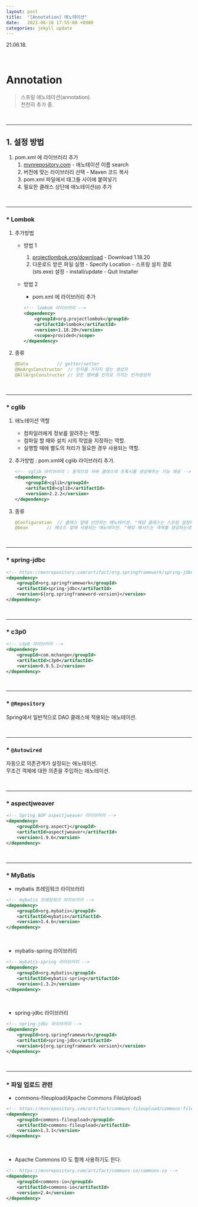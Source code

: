 ```yaml
---
layout: post
title:  "[Annotation] 애노테이션"
date:   2021-06-18 17:55:00 +0900
categories: jekyll update
---
```

21.06.18.

<br>

# Annotation

> 스프링 애노테이션(annotation).   
> 천천히 추가 중.

<br>

---
## 1. 설정 방법
1. pom.xml 에 라이브러리 추가
	1. <a href="http://mvnrepository.com">mvnrepository.com</a> - 애노테이션 이름 search 
	2. 버전에 맞는 라이브러리 선택 - Maven 코드 복사
	3. pom.xml 파일에서 <dependency> 태그들 사이에 붙여넣기
	4. 필요한 클래스 상단에 애노테이션(`@`) 추가

<br>
	
---
### * Lombok 
1. 추가방법
	* 방법 1
		1. <a href="http://projectlombok.org/download">projectlombok.org/download</a> - Download 1.18.20
		2. 다운로드 받은 파일 실행 - Specify Location - 스프링 설치 경로(sts.exe) 설정 - install/update - Quit Installer

	* 방법 2
		* pom.xml 에 라이브러리 추가

		```xml
		<!-- lombok 라이브러리 -->
		<dependency>
			<groupId>org.projectlombok</groupId>
			<artifactId>lombok</artifactId>
			<version>1.18.20</version>
			<scope>provided</scope>
		</dependency>
		```

2. 종류

	```java
	@Data			// getter/setter
	@NoArgsConstructor	// 인자를 가지지 않는 생성자
	@AllArgsConstructor	// 모든 멤버를 인자로 가지는 인자생성자
	```

<br>

---
### * cglib

1. 애노테이션 역할
	* 컴파일러에게 정보를 알려주는 역할.
	* 컴파일 할 때와 설치 시의 작업을 지정하는 역할.
	* 실행할 때에 별도의 처리가 필요한 경우 사용되는 역할.


2. 추가방법 : pom.xml에 cglib 라이브러리 추가.

	```xml
	<!-- cglib 라이브러리 : 동적으로 자바 클래스의 프록시를 생성해주는 기능 제공 -->
	<dependency>
	    <groupId>cglib</groupId>
	    <artifactId>cglib</artifactId>
	    <version>2.2.2</version>
	</dependency>
	```

3. 종류

	```java
	@Configuration	// 클래스 앞에 선언하는 애노테이션. "해당 클래스는 스프링 설정에 사용되는 클래스입니다."라고 알려주는 애노테이션.
	@bean 		// 메소드 앞에 사용되는 애노테이션. "해당 메서드는 객체를 생성하는데 사용됩니다." 의미.
	```
<br>

---
### * spring-jdbc

```xml
<!-- https://mvnrepository.com/artifact/org.springframework/spring-jdbc -->
<dependency>
    <groupId>org.springframework</groupId>
    <artifactId>spring-jdbc</artifactId>
    <version>${org.springframeword-version}</version>
</dependency>
```

<br>

---
### * c3p0

```xml
<!-- c3p0 라이브러리 -->
<dependency>
	<groupId>com.mchange</groupId>
	<artifactId>c3p0</artifactId>
	<version>0.9.5.2</version>
</dependency>
```

<br>

---
### * `@Repository`
Spring에서 일반적으로 DAO 클래스에 적용되는 애노테이션.

<br>

---
### * `@Autowired`
자동으로 의존관계가 설정되는 애노테이션.    
무조건 객체에 대한 의존을 주입하는 애노테이션.  

<br>

---
### * aspectjweaver

```xml
<!-- Spring AOP aspectjweaver 라이브러리 -->
<dependency>
    <groupId>org.aspectj</groupId>
    <artifactId>aspectjweaver</artifactId>
    <version>1.9.6</version>
</dependency>
```

<br>

---
### * MyBatis

* mybatis 프레임워크 라이브러리

```xml
<!-- mybatis 프레임워크 라이브러리 -->
<dependency>
    <groupId>org.mybatis</groupId>
    <artifactId>mybatis</artifactId>
    <version>3.4.6</version>
</dependency>
```

<br>
	
* mybatis-spring 라이브러리

```xml
<!-- mybatis-spring 라이브러리 -->
<dependency>
    <groupId>org.mybatis</groupId>
    <artifactId>mybatis-spring</artifactId>
    <version>1.3.2</version>
</dependency>
```

<br>

* spring-jdbc 라이브러리
	
```xml
<!-- spring-jdbc 라이브러리 -->
<dependency>
    <groupId>org.springframework</groupId>
    <artifactId>spring-jdbc</artifactId>
    <version>${org.springframework-version}</version>
</dependency>
```

<br>

---
### * 파일 업로드 관련

* commons-fileupload(Apache Commons FileUpload)

```xml
<!-- https://mvnrepository.com/artifact/commons-fileupload/commons-fileupload -->
<dependency>
    <groupId>commons-fileupload</groupId>
    <artifactId>commons-fileupload</artifactId>
    <version>1.3.1</version>
</dependency>
```

<br>

* Apache Commons IO 도 함께 사용하기도 한다.

```xml
<!-- https://mvnrepository.com/artifact/commons-io/commons-io -->
<dependency>
    <groupId>commons-io</groupId>
    <artifactId>commons-io</artifactId>
    <version>2.4</version>
</dependency>
```


